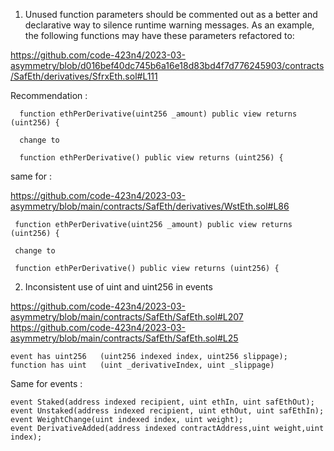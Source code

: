 1)  Unused function parameters should be commented out as a better and declarative way to silence runtime warning messages. As an example, the following functions may have these parameters refactored to:


https://github.com/code-423n4/2023-03-asymmetry/blob/d016bef40dc745b6a16e18d83bd4f7d776245903/contracts/SafEth/derivatives/SfrxEth.sol#L111

Recommendation :

```
  function ethPerDerivative(uint256 _amount) public view returns (uint256) {
  
  change to
  
  function ethPerDerivative() public view returns (uint256) {
```

same for :

https://github.com/code-423n4/2023-03-asymmetry/blob/main/contracts/SafEth/derivatives/WstEth.sol#L86

```
 function ethPerDerivative(uint256 _amount) public view returns (uint256) {

 change to

 function ethPerDerivative() public view returns (uint256) {
```





2) Inconsistent use of uint and uint256 in events

https://github.com/code-423n4/2023-03-asymmetry/blob/main/contracts/SafEth/SafEth.sol#L207
https://github.com/code-423n4/2023-03-asymmetry/blob/main/contracts/SafEth/SafEth.sol#L25

```
event has uint256   (uint256 indexed index, uint256 slippage);
function has uint   (uint _derivativeIndex, uint _slippage)
```
Same for events :

    event Staked(address indexed recipient, uint ethIn, uint safEthOut);
    event Unstaked(address indexed recipient, uint ethOut, uint safEthIn);
    event WeightChange(uint indexed index, uint weight);
    event DerivativeAdded(address indexed contractAddress,uint weight,uint index);